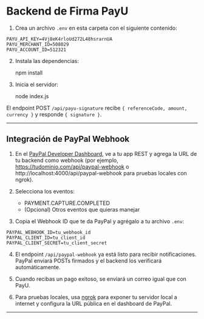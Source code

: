 # Backend de Firma PayU

1. Crea un archivo `.env` en esta carpeta con el siguiente contenido:

```
PAYU_API_KEY=4Vj8eK4rloUd272L48hsrarnUA
PAYU_MERCHANT_ID=508029
PAYU_ACCOUNT_ID=512321
```

2. Instala las dependencias:

    npm install

3. Inicia el servidor:

    node index.js

El endpoint POST `/api/payu-signature` recibe `{ referenceCode, amount, currency }` y responde `{ signature }`. 

---

## Integración de PayPal Webhook

1. En el [PayPal Developer Dashboard](https://developer.paypal.com/), ve a tu app REST y agrega la URL de tu backend como webhook (por ejemplo, https://tudominio.com/api/paypal-webhook o http://localhost:4000/api/paypal-webhook para pruebas locales con ngrok).

2. Selecciona los eventos:
   - PAYMENT.CAPTURE.COMPLETED
   - (Opcional) Otros eventos que quieras manejar

3. Copia el Webhook ID que te da PayPal y agrégalo a tu archivo `.env`:

```
PAYPAL_WEBHOOK_ID=tu_webhook_id
PAYPAL_CLIENT_ID=tu_client_id
PAYPAL_CLIENT_SECRET=tu_client_secret
```

4. El endpoint `/api/paypal-webhook` ya está listo para recibir notificaciones. PayPal enviará POSTs firmados y el backend los verificará automáticamente.

5. Cuando recibas un pago exitoso, se enviará un correo igual que con PayU.

6. Para pruebas locales, usa [ngrok](https://ngrok.com/) para exponer tu servidor local a internet y configura la URL pública en el dashboard de PayPal.

--- 